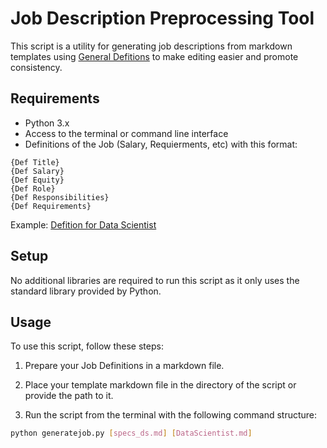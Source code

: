 # Job Description Preprocessing Tool

This script is a utility for generating job descriptions from markdown templates using [General Defitions](../../../GeneralDefinitions.md) to make editing easier and promote consistency.

## Requirements

- Python 3.x
- Access to the terminal or command line interface
- Definitions of the Job (Salary, Requierments, etc) with this format:
```
{Def Title}
{Def Salary}
{Def Equity}
{Def Role}
{Def Responsibilities}
{Def Requirements}
```
Example: [Defition for Data Scientist](specs_ds.md)

## Setup

No additional libraries are required to run this script as it only uses the standard library provided by Python.

## Usage

To use this script, follow these steps:

1. Prepare your Job Definitions in a markdown file.

2. Place your template markdown file in the directory of the script or provide the path to it. 

3. Run the script from the terminal with the following command structure:

```bash
python generatejob.py [specs_ds.md] [DataScientist.md]
````